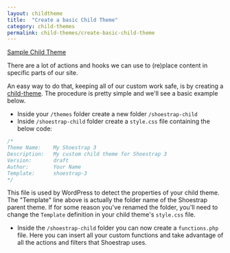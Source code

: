```yaml
---
layout: childtheme
title:  "Create a basic Child Theme"
category: child-themes
permalink: child-themes/create-basic-child-theme
---
```


<a class="button" href="https://github.com/shoestrap/shoestrap-child">Sample Child Theme</a>

There are a lot of actions and hooks we can use to (re)place content in specific parts of our site.

An easy way to do that, keeping all of our custom work safe, is by creating a [child-theme](http://codex.wordpress.org/Child_Themes). The procedure is pretty simple and we'll see a basic example below.

* Inside your `/themes` folder create a new folder `/shoestrap-child`
* Inside `/shoestrap-child` folder create a `style.css` file containing the below code:

```css
/*
Theme Name:    My Shoestrap 3
Description:   My custom child theme for Shoestrap 3
Version:       draft
Author:        Your Name
Template:      shoestrap-3
*/
```

This file is used by WordPress to detect the properties of your child theme.
The "Template" line above is actually the folder name of the Shoestrap parent theme. If for some reason you've renamed the folder, you'll need to change the `Template` definition in your child theme's `style.css` file.

* Inside the `/shoestrap-child` folder you can now create a `functions.php` file.
Here you can insert all your custom functions and take advantage of all the actions and filters that Shoestrap uses.
